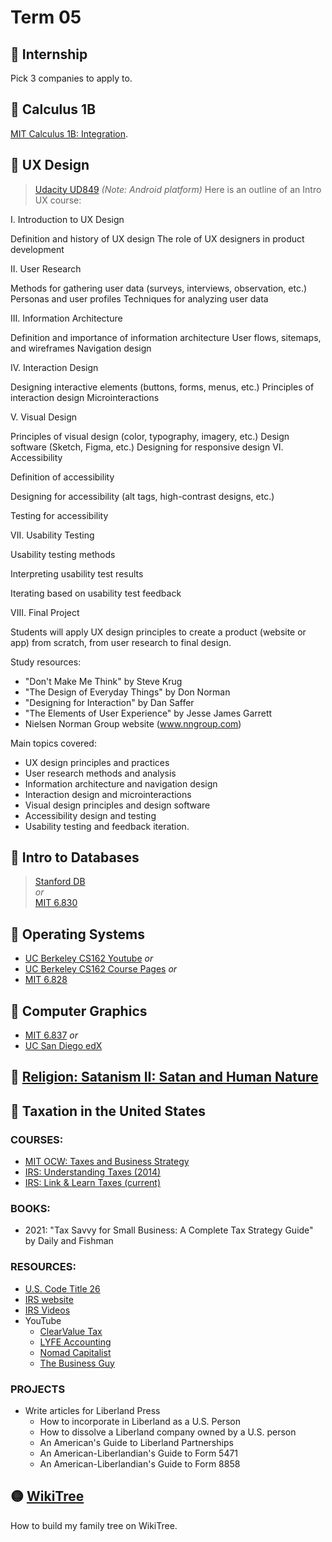 # Term 05
## 🔴 Internship
Pick 3 companies to apply to.

## 🔴 Calculus 1B
[MIT Calculus 1B: Integration](https://openlearninglibrary.mit.edu/courses/course-v1:MITx+18.01.2x+3T2019/about).

## 🔴 UX Design
> [Udacity UD849](https://www.udacity.com/course/ux-design-for-mobile-developers--ud849) *(Note: Android platform)*
Here is an outline of an Intro UX course:

I. Introduction to UX Design

Definition and history of UX design
The role of UX designers in product development

II. User Research

Methods for gathering user data (surveys, interviews, observation, etc.)
Personas and user profiles
Techniques for analyzing user data

III. Information Architecture

Definition and importance of information architecture
User flows, sitemaps, and wireframes
Navigation design

IV. Interaction Design

Designing interactive elements (buttons, forms, menus, etc.)
Principles of interaction design
Microinteractions

V. Visual Design

Principles of visual design (color, typography, imagery, etc.)
Design software (Sketch, Figma, etc.)
Designing for responsive design
VI. Accessibility

Definition of accessibility

Designing for accessibility (alt tags, high-contrast designs, etc.)

Testing for accessibility

VII. Usability Testing

Usability testing methods

Interpreting usability test results

Iterating based on usability test feedback

VIII. Final Project

Students will apply UX design principles to create a product (website or app) from scratch, from user research to final design.

Study resources:
* "Don't Make Me Think" by Steve Krug
* "The Design of Everyday Things" by Don Norman
* "Designing for Interaction" by Dan Saffer
* "The Elements of User Experience" by Jesse James Garrett
* Nielsen Norman Group website (www.nngroup.com)

Main topics covered:

* UX design principles and practices 
* User research methods and analysis
* Information architecture and navigation design
* Interaction design and microinteractions
* Visual design principles and design software
* Accessibility design and testing
* Usability testing and feedback iteration.

## 🔴 Intro to Databases
> [Stanford DB](https://cs.stanford.edu/people/widom/DB-mooc.html)  
> *or*  
> [MIT 6.830](http://ocw.mit.edu/courses/electrical-engineering-and-computer-science/6-830-database-systems-fall-2010/)

## 🔴 Operating Systems
* [UC Berkeley CS162 Youtube](https://www.youtube.com/playlist?list=PL3A5075EC94726781&feature=plcp) *or*
* [UC Berkeley CS162 Course Pages](https://inst.eecs.berkeley.edu/~cs162/archives.html) *or*  
* [MIT 6.828](http://ocw.mit.edu/courses/electrical-engineering-and-computer-science/6-828-operating-system-engineering-fall-2012/)

## 🔴 Computer Graphics
* [MIT 6.837](http://ocw.mit.edu/courses/electrical-engineering-and-computer-science/6-837-computer-graphics-fall-2012/) *or*  
* [UC San Diego edX](https://www.edx.org/course/computer-graphics-uc-san-diegox-cse167x)

## 🔴 [Religion: Satanism II: Satan and Human Nature](./satan)

## 🔴 Taxation in the United States
### COURSES:
* [MIT OCW: Taxes and Business Strategy](https://ocw.mit.edu/courses/15-518-taxes-and-business-strategy-fall-2002/)
* [IRS: Understanding Taxes (2014)](https://apps.irs.gov/app/understandingTaxes/index.jsp)
* [IRS: Link & Learn Taxes (current)](https://www.irs.gov/individuals/link-learn-taxes)
### BOOKS:
* 2021: "Tax Savvy for Small Business: A Complete Tax Strategy Guide" by Daily and Fishman
### RESOURCES:
* [U.S. Code Title 26](https://www.law.cornell.edu/uscode/text/26)
* [IRS website](https://www.irs.gov/forms-instructions)
* [IRS Videos](https://www.irsvideos.gov/)
* YouTube
  * [ClearValue Tax](https://www.youtube.com/@clearvaluetax9382)
  * [LYFE Accounting](https://www.youtube.com/@LYFEAccounting)
  * [Nomad Capitalist](https://www.youtube.com/@nomadcapitalist)
  * [The Business Guy](https://www.youtube.com/@TheBusinessGuy)
### PROJECTS
* Write articles for Liberland Press
  * How to incorporate in Liberland as a U.S. Person
  * How to dissolve a Liberland company owned by a U.S. person
  * An American's Guide to Liberland Partnerships
  * An American-Liberlandian's Guide to Form 5471
  * An American-Liberlandian's Guide to Form 8858
  
## 🟡 [WikiTree](./WikiTree)
How to build my family tree on WikiTree. 


